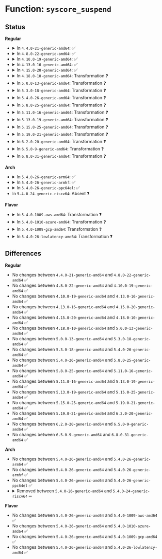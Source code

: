 # Function: <code>syscore_suspend</code>

## Status
<b>Regular</b>
<ul>
<li>
<details>
<summary>In <code>4.4.0-21-generic-amd64</code>: ✅</summary>

```c
int syscore_suspend()
```

```json
{
  "name": "syscore_suspend",
  "collision_type": "Unique Global",
  "inline_type": "No",
  "funcs": [
    {
      "addr": 18446744071584400400,
      "name": "syscore_suspend",
      "external": true,
      "loc": "drivers/base/syscore.c:48",
      "file": "drivers/base/syscore.c",
      "inline": "seen, unknown",
      "caller_inline": [],
      "caller_func": [
        "kernel/power/suspend.c:suspend_devices_and_enter",
        "kernel/power/hibernate.c:hibernation_snapshot",
        "kernel/power/hibernate.c:hibernation_platform_enter",
        "kernel/kexec_core.c:kernel_kexec",
        "drivers/xen/manage.c:xen_suspend"
      ]
    }
  ],
  "symbols": [
    {
      "addr": 18446744071584400400,
      "name": "syscore_suspend",
      "section": ".text",
      "bind": "STB_GLOBAL",
      "size": 544
    }
  ]
}
```
</details>
</li>
<li>
<details>
<summary>In <code>4.8.0-22-generic-amd64</code>: ✅</summary>

```c
int syscore_suspend()
```

```json
{
  "name": "syscore_suspend",
  "collision_type": "Unique Global",
  "inline_type": "No",
  "funcs": [
    {
      "addr": 18446744071584735728,
      "name": "syscore_suspend",
      "external": true,
      "loc": "drivers/base/syscore.c:48",
      "file": "drivers/base/syscore.c",
      "inline": "seen, unknown",
      "caller_inline": [],
      "caller_func": [
        "kernel/power/suspend.c:suspend_devices_and_enter",
        "kernel/power/hibernate.c:hibernation_platform_enter",
        "kernel/power/hibernate.c:hibernation_snapshot",
        "kernel/kexec_core.c:kernel_kexec",
        "drivers/xen/manage.c:xen_suspend"
      ]
    }
  ],
  "symbols": [
    {
      "addr": 18446744071584735728,
      "name": "syscore_suspend",
      "section": ".text",
      "bind": "STB_GLOBAL",
      "size": 548
    }
  ]
}
```
</details>
</li>
<li>
<details>
<summary>In <code>4.10.0-19-generic-amd64</code>: ✅</summary>

```c
int syscore_suspend()
```

```json
{
  "name": "syscore_suspend",
  "collision_type": "Unique Global",
  "inline_type": "No",
  "funcs": [
    {
      "addr": 18446744071584925600,
      "name": "syscore_suspend",
      "external": true,
      "loc": "drivers/base/syscore.c:48",
      "file": "drivers/base/syscore.c",
      "inline": "seen, unknown",
      "caller_inline": [],
      "caller_func": [
        "kernel/power/suspend.c:suspend_devices_and_enter",
        "kernel/power/hibernate.c:hibernation_platform_enter",
        "kernel/power/hibernate.c:hibernation_snapshot",
        "kernel/kexec_core.c:kernel_kexec",
        "drivers/xen/manage.c:xen_suspend"
      ]
    }
  ],
  "symbols": [
    {
      "addr": 18446744071584925600,
      "name": "syscore_suspend",
      "section": ".text",
      "bind": "STB_GLOBAL",
      "size": 548
    }
  ]
}
```
</details>
</li>
<li>
<details>
<summary>In <code>4.13.0-16-generic-amd64</code>: ✅</summary>

```c
int syscore_suspend()
```

```json
{
  "name": "syscore_suspend",
  "collision_type": "Unique Global",
  "inline_type": "No",
  "funcs": [
    {
      "addr": 18446744071585010480,
      "name": "syscore_suspend",
      "external": true,
      "loc": "drivers/base/syscore.c:48",
      "file": "drivers/base/syscore.c",
      "inline": "seen, unknown",
      "caller_inline": [],
      "caller_func": [
        "kernel/power/suspend.c:suspend_devices_and_enter",
        "kernel/power/hibernate.c:hibernation_platform_enter",
        "kernel/power/hibernate.c:hibernation_snapshot",
        "kernel/kexec_core.c:kernel_kexec",
        "drivers/xen/manage.c:xen_suspend"
      ]
    }
  ],
  "symbols": [
    {
      "addr": 18446744071585010480,
      "name": "syscore_suspend",
      "section": ".text",
      "bind": "STB_GLOBAL",
      "size": 501
    }
  ]
}
```
</details>
</li>
<li>
<details>
<summary>In <code>4.15.0-20-generic-amd64</code>: ✅</summary>

```c
int syscore_suspend()
```

```json
{
  "name": "syscore_suspend",
  "collision_type": "Unique Global",
  "inline_type": "No",
  "funcs": [
    {
      "addr": 18446744071585432672,
      "name": "syscore_suspend",
      "external": true,
      "loc": "drivers/base/syscore.c:48",
      "file": "drivers/base/syscore.c",
      "inline": "seen, unknown",
      "caller_inline": [],
      "caller_func": [
        "kernel/power/suspend.c:suspend_devices_and_enter",
        "kernel/power/hibernate.c:hibernation_platform_enter",
        "kernel/power/hibernate.c:hibernation_snapshot",
        "kernel/kexec_core.c:kernel_kexec",
        "drivers/xen/manage.c:xen_suspend"
      ]
    }
  ],
  "symbols": [
    {
      "addr": 18446744071585432672,
      "name": "syscore_suspend",
      "section": ".text",
      "bind": "STB_GLOBAL",
      "size": 513
    }
  ]
}
```
</details>
</li>
<li>
<details>
<summary>In <code>4.18.0-10-generic-amd64</code>: Transformation ❓</summary>

```c
int syscore_suspend()
```

```json
{
  "name": "syscore_suspend",
  "collision_type": "Unique Global",
  "inline_type": "No",
  "funcs": [
    {
      "addr": 0,
      "name": "syscore_suspend",
      "external": true,
      "loc": "drivers/base/syscore.c:47",
      "file": "drivers/base/syscore.c",
      "inline": "seen, unknown",
      "caller_inline": [],
      "caller_func": [
        "kernel/power/suspend.c:suspend_devices_and_enter",
        "kernel/power/hibernate.c:hibernation_platform_enter",
        "kernel/power/hibernate.c:hibernation_snapshot",
        "kernel/kexec_core.c:kernel_kexec",
        "drivers/xen/manage.c:xen_suspend"
      ]
    }
  ],
  "symbols": [
    {
      "addr": 18446744071585676365,
      "name": "syscore_suspend.cold.7",
      "section": ".text",
      "bind": "STB_LOCAL",
      "size": 73
    },
    {
      "addr": 18446744071585675792,
      "name": "syscore_suspend",
      "section": ".text",
      "bind": "STB_GLOBAL",
      "size": 439
    }
  ]
}
```
</details>
</li>
<li>
<details>
<summary>In <code>5.0.0-13-generic-amd64</code>: Transformation ❓</summary>

```c
int syscore_suspend()
```

```json
{
  "name": "syscore_suspend",
  "collision_type": "Unique Global",
  "inline_type": "No",
  "funcs": [
    {
      "addr": 0,
      "name": "syscore_suspend",
      "external": true,
      "loc": "drivers/base/syscore.c:47",
      "file": "drivers/base/syscore.c",
      "inline": "seen, unknown",
      "caller_inline": [],
      "caller_func": [
        "kernel/power/suspend.c:suspend_devices_and_enter",
        "kernel/power/hibernate.c:hibernation_platform_enter",
        "kernel/power/hibernate.c:hibernation_snapshot",
        "kernel/kexec_core.c:kernel_kexec",
        "drivers/xen/manage.c:xen_suspend"
      ]
    }
  ],
  "symbols": [
    {
      "addr": 18446744071585806621,
      "name": "syscore_suspend.cold.8",
      "section": ".text",
      "bind": "STB_LOCAL",
      "size": 73
    },
    {
      "addr": 18446744071585806048,
      "name": "syscore_suspend",
      "section": ".text",
      "bind": "STB_GLOBAL",
      "size": 439
    }
  ]
}
```
</details>
</li>
<li>
<details>
<summary>In <code>5.3.0-18-generic-amd64</code>: Transformation ❓</summary>

```c
int syscore_suspend()
```

```json
{
  "name": "syscore_suspend",
  "collision_type": "Unique Global",
  "inline_type": "No",
  "funcs": [
    {
      "addr": 0,
      "name": "syscore_suspend",
      "external": true,
      "loc": "drivers/base/syscore.c:47",
      "file": "drivers/base/syscore.c",
      "inline": "seen, unknown",
      "caller_inline": [],
      "caller_func": [
        "kernel/power/suspend.c:suspend_enter",
        "kernel/power/hibernate.c:hibernation_platform_enter",
        "kernel/power/hibernate.c:hibernation_snapshot",
        "kernel/kexec_core.c:kernel_kexec",
        "drivers/xen/manage.c:xen_suspend"
      ]
    }
  ],
  "symbols": [
    {
      "addr": 18446744071586039826,
      "name": "syscore_suspend.cold",
      "section": ".text",
      "bind": "STB_LOCAL",
      "size": 73
    },
    {
      "addr": 18446744071586039280,
      "name": "syscore_suspend",
      "section": ".text",
      "bind": "STB_GLOBAL",
      "size": 417
    }
  ]
}
```
</details>
</li>
<li>
<details>
<summary>In <code>5.4.0-26-generic-amd64</code>: Transformation ❓</summary>

```c
int syscore_suspend()
```

```json
{
  "name": "syscore_suspend",
  "collision_type": "Unique Global",
  "inline_type": "No",
  "funcs": [
    {
      "addr": 0,
      "name": "syscore_suspend",
      "external": true,
      "loc": "drivers/base/syscore.c:47",
      "file": "drivers/base/syscore.c",
      "inline": "seen, unknown",
      "caller_inline": [],
      "caller_func": [
        "kernel/power/suspend.c:suspend_enter",
        "kernel/power/hibernate.c:hibernation_platform_enter",
        "kernel/power/hibernate.c:hibernation_snapshot",
        "kernel/kexec_core.c:kernel_kexec",
        "drivers/xen/manage.c:xen_suspend"
      ]
    }
  ],
  "symbols": [
    {
      "addr": 18446744071586187426,
      "name": "syscore_suspend.cold",
      "section": ".text",
      "bind": "STB_LOCAL",
      "size": 73
    },
    {
      "addr": 18446744071586186880,
      "name": "syscore_suspend",
      "section": ".text",
      "bind": "STB_GLOBAL",
      "size": 417
    }
  ]
}
```
</details>
</li>
<li>
<details>
<summary>In <code>5.8.0-25-generic-amd64</code>: Transformation ❓</summary>

```c
int syscore_suspend()
```

```json
{
  "name": "syscore_suspend",
  "collision_type": "Unique Global",
  "inline_type": "No",
  "funcs": [
    {
      "addr": 0,
      "name": "syscore_suspend",
      "external": true,
      "loc": "drivers/base/syscore.c:47",
      "file": "drivers/base/syscore.c",
      "inline": "seen, unknown",
      "caller_inline": [],
      "caller_func": [
        "kernel/power/suspend.c:suspend_enter",
        "kernel/power/hibernate.c:hibernation_platform_enter",
        "kernel/power/hibernate.c:resume_target_kernel",
        "kernel/power/hibernate.c:create_image",
        "kernel/kexec_core.c:kernel_kexec",
        "drivers/xen/manage.c:xen_suspend"
      ]
    }
  ],
  "symbols": [
    {
      "addr": 18446744071586949072,
      "name": "syscore_suspend.cold",
      "section": ".text",
      "bind": "STB_LOCAL",
      "size": 73
    },
    {
      "addr": 18446744071586948192,
      "name": "syscore_suspend",
      "section": ".text",
      "bind": "STB_GLOBAL",
      "size": 417
    }
  ]
}
```
</details>
</li>
<li>
<details>
<summary>In <code>5.11.0-16-generic-amd64</code>: Transformation ❓</summary>

```c
int syscore_suspend()
```

```json
{
  "name": "syscore_suspend",
  "collision_type": "Unique Global",
  "inline_type": "No",
  "funcs": [
    {
      "addr": 0,
      "name": "syscore_suspend",
      "external": true,
      "loc": "drivers/base/syscore.c:47",
      "file": "drivers/base/syscore.c",
      "inline": "seen, unknown",
      "caller_inline": [],
      "caller_func": [
        "kernel/power/suspend.c:suspend_enter",
        "kernel/power/hibernate.c:hibernation_platform_enter",
        "kernel/power/hibernate.c:resume_target_kernel",
        "kernel/power/hibernate.c:create_image",
        "kernel/kexec_core.c:kernel_kexec",
        "drivers/xen/manage.c:xen_suspend"
      ]
    }
  ],
  "symbols": [
    {
      "addr": 18446744071591486532,
      "name": "syscore_suspend.cold",
      "section": ".text",
      "bind": "STB_LOCAL",
      "size": 52
    },
    {
      "addr": 18446744071587033456,
      "name": "syscore_suspend",
      "section": ".text",
      "bind": "STB_GLOBAL",
      "size": 382
    }
  ]
}
```
</details>
</li>
<li>
<details>
<summary>In <code>5.13.0-19-generic-amd64</code>: Transformation ❓</summary>

```c
int syscore_suspend()
```

```json
{
  "name": "syscore_suspend",
  "collision_type": "Unique Global",
  "inline_type": "No",
  "funcs": [
    {
      "addr": 0,
      "name": "syscore_suspend",
      "external": true,
      "loc": "drivers/base/syscore.c:47",
      "file": "drivers/base/syscore.c",
      "inline": "seen, unknown",
      "caller_inline": [],
      "caller_func": [
        "kernel/power/suspend.c:suspend_enter",
        "kernel/power/hibernate.c:hibernation_platform_enter",
        "kernel/power/hibernate.c:hibernation_restore",
        "kernel/power/hibernate.c:create_image",
        "kernel/kexec_core.c:kernel_kexec",
        "drivers/xen/manage.c:xen_suspend"
      ]
    }
  ],
  "symbols": [
    {
      "addr": 18446744071591430212,
      "name": "syscore_suspend.cold",
      "section": ".text",
      "bind": "STB_LOCAL",
      "size": 52
    },
    {
      "addr": 18446744071586917248,
      "name": "syscore_suspend",
      "section": ".text",
      "bind": "STB_GLOBAL",
      "size": 382
    }
  ]
}
```
</details>
</li>
<li>
<details>
<summary>In <code>5.15.0-25-generic-amd64</code>: Transformation ❓</summary>

```c
int syscore_suspend()
```

```json
{
  "name": "syscore_suspend",
  "collision_type": "Unique Global",
  "inline_type": "No",
  "funcs": [
    {
      "addr": 0,
      "name": "syscore_suspend",
      "external": true,
      "loc": "drivers/base/syscore.c:47",
      "file": "drivers/base/syscore.c",
      "inline": "seen, unknown",
      "caller_inline": [],
      "caller_func": [
        "kernel/power/suspend.c:suspend_enter",
        "kernel/power/hibernate.c:hibernation_platform_enter",
        "kernel/power/hibernate.c:hibernation_restore",
        "kernel/power/hibernate.c:create_image",
        "kernel/kexec_core.c:kernel_kexec",
        "drivers/xen/manage.c:xen_suspend"
      ]
    }
  ],
  "symbols": [
    {
      "addr": 18446744071592489243,
      "name": "syscore_suspend.cold",
      "section": ".text",
      "bind": "STB_LOCAL",
      "size": 93
    },
    {
      "addr": 18446744071587479584,
      "name": "syscore_suspend",
      "section": ".text",
      "bind": "STB_GLOBAL",
      "size": 406
    }
  ]
}
```
</details>
</li>
<li>
<details>
<summary>In <code>5.19.0-21-generic-amd64</code>: Transformation ❓</summary>

```c
int syscore_suspend()
```

```json
{
  "name": "syscore_suspend",
  "collision_type": "Unique Global",
  "inline_type": "No",
  "funcs": [
    {
      "addr": 0,
      "name": "syscore_suspend",
      "external": true,
      "loc": "drivers/base/syscore.c:47",
      "file": "drivers/base/syscore.c",
      "inline": "seen, unknown",
      "caller_inline": [],
      "caller_func": [
        "kernel/power/suspend.c:suspend_enter",
        "kernel/power/hibernate.c:hibernation_platform_enter",
        "kernel/power/hibernate.c:resume_target_kernel",
        "kernel/power/hibernate.c:create_image",
        "kernel/kexec_core.c:kernel_kexec",
        "drivers/xen/manage.c:xen_suspend"
      ]
    }
  ],
  "symbols": [
    {
      "addr": 18446744071594358850,
      "name": "syscore_suspend.cold",
      "section": ".text",
      "bind": "STB_LOCAL",
      "size": 179
    },
    {
      "addr": 18446744071588800896,
      "name": "syscore_suspend",
      "section": ".text",
      "bind": "STB_GLOBAL",
      "size": 533
    }
  ]
}
```
</details>
</li>
<li>
<details>
<summary>In <code>6.2.0-20-generic-amd64</code>: Transformation ❓</summary>

```c
int syscore_suspend()
```

```json
{
  "name": "syscore_suspend",
  "collision_type": "Unique Global",
  "inline_type": "No",
  "funcs": [
    {
      "addr": 0,
      "name": "syscore_suspend",
      "external": true,
      "loc": "drivers/base/syscore.c:47",
      "file": "drivers/base/syscore.c",
      "inline": "seen, unknown",
      "caller_inline": [],
      "caller_func": [
        "kernel/power/suspend.c:suspend_enter",
        "kernel/power/hibernate.c:hibernation_platform_enter",
        "kernel/power/hibernate.c:resume_target_kernel",
        "kernel/power/hibernate.c:create_image",
        "kernel/kexec_core.c:kernel_kexec",
        "drivers/xen/manage.c:xen_suspend"
      ]
    }
  ],
  "symbols": [
    {
      "addr": 18446744071596246644,
      "name": "syscore_suspend.cold",
      "section": ".text",
      "bind": "STB_LOCAL",
      "size": 86
    },
    {
      "addr": 18446744071590297472,
      "name": "syscore_suspend",
      "section": ".text",
      "bind": "STB_GLOBAL",
      "size": 689
    }
  ]
}
```
</details>
</li>
<li>
<details>
<summary>In <code>6.5.0-9-generic-amd64</code>: Transformation ❓</summary>

```c
int syscore_suspend()
```

```json
{
  "name": "syscore_suspend",
  "collision_type": "Unique Global",
  "inline_type": "No",
  "funcs": [
    {
      "addr": 0,
      "name": "syscore_suspend",
      "external": true,
      "loc": "drivers/base/syscore.c:47",
      "file": "drivers/base/syscore.c",
      "inline": "seen, unknown",
      "caller_inline": [],
      "caller_func": [
        "kernel/power/suspend.c:suspend_enter",
        "kernel/power/hibernate.c:hibernation_platform_enter",
        "kernel/power/hibernate.c:resume_target_kernel",
        "kernel/power/hibernate.c:create_image",
        "kernel/kexec_core.c:kernel_kexec",
        "drivers/xen/manage.c:xen_suspend"
      ]
    }
  ],
  "symbols": [
    {
      "addr": 18446744071596775053,
      "name": "syscore_suspend.cold",
      "section": ".text",
      "bind": "STB_LOCAL",
      "size": 41
    },
    {
      "addr": 18446744071590617504,
      "name": "syscore_suspend",
      "section": ".text",
      "bind": "STB_GLOBAL",
      "size": 649
    }
  ]
}
```
</details>
</li>
<li>
<details>
<summary>In <code>6.8.0-31-generic-amd64</code>: Transformation ❓</summary>

```c
int syscore_suspend()
```

```json
{
  "name": "syscore_suspend",
  "collision_type": "Unique Global",
  "inline_type": "No",
  "funcs": [
    {
      "addr": 0,
      "name": "syscore_suspend",
      "external": true,
      "loc": "drivers/base/syscore.c:47",
      "file": "drivers/base/syscore.c",
      "inline": "seen, unknown",
      "caller_inline": [],
      "caller_func": [
        "kernel/power/suspend.c:suspend_enter",
        "kernel/power/hibernate.c:hibernation_platform_enter",
        "kernel/power/hibernate.c:resume_target_kernel",
        "kernel/power/hibernate.c:create_image",
        "kernel/kexec_core.c:kernel_kexec",
        "drivers/xen/manage.c:xen_suspend"
      ]
    }
  ],
  "symbols": [
    {
      "addr": 18446744071597684304,
      "name": "syscore_suspend.cold",
      "section": ".text",
      "bind": "STB_LOCAL",
      "size": 41
    },
    {
      "addr": 18446744071590976608,
      "name": "syscore_suspend",
      "section": ".text",
      "bind": "STB_GLOBAL",
      "size": 649
    }
  ]
}
```
</details>
</li>
</ul>
<b>Arch</b>
<ul>
<li>
<details>
<summary>In <code>5.4.0-26-generic-arm64</code>: ✅</summary>

```c
int syscore_suspend()
```

```json
{
  "name": "syscore_suspend",
  "collision_type": "Unique Global",
  "inline_type": "No",
  "funcs": [
    {
      "addr": 18446603336498985432,
      "name": "syscore_suspend",
      "external": true,
      "loc": "drivers/base/syscore.c:47",
      "file": "drivers/base/syscore.c",
      "inline": "seen, unknown",
      "caller_inline": [],
      "caller_func": [
        "kernel/power/suspend.c:suspend_enter"
      ]
    }
  ],
  "symbols": [
    {
      "addr": 18446603336498985432,
      "name": "syscore_suspend",
      "section": ".text",
      "bind": "STB_GLOBAL",
      "size": 644
    }
  ]
}
```
</details>
</li>
<li>
<details>
<summary>In <code>5.4.0-26-generic-armhf</code>: ✅</summary>

```c
int syscore_suspend()
```

```json
{
  "name": "syscore_suspend",
  "collision_type": "Unique Global",
  "inline_type": "No",
  "funcs": [
    {
      "addr": 3231554064,
      "name": "syscore_suspend",
      "external": true,
      "loc": "drivers/base/syscore.c:47",
      "file": "drivers/base/syscore.c",
      "inline": "seen, unknown",
      "caller_inline": [],
      "caller_func": [
        "kernel/power/suspend.c:suspend_devices_and_enter",
        "kernel/power/hibernate.c:hibernation_platform_enter",
        "kernel/power/hibernate.c:hibernation_snapshot"
      ]
    }
  ],
  "symbols": [
    {
      "addr": 3231554064,
      "name": "syscore_suspend",
      "section": ".text",
      "bind": "STB_GLOBAL",
      "size": 716
    }
  ]
}
```
</details>
</li>
<li>
<details>
<summary>In <code>5.4.0-26-generic-ppc64el</code>: ✅</summary>

```c
int syscore_suspend()
```

```json
{
  "name": "syscore_suspend",
  "collision_type": "Unique Global",
  "inline_type": "No",
  "funcs": [
    {
      "addr": 13835058055292137824,
      "name": "syscore_suspend",
      "external": true,
      "loc": "drivers/base/syscore.c:47",
      "file": "drivers/base/syscore.c",
      "inline": "seen, unknown",
      "caller_inline": [],
      "caller_func": [
        "kernel/power/suspend.c:suspend_devices_and_enter"
      ]
    }
  ],
  "symbols": [
    {
      "addr": 13835058055292137824,
      "name": "syscore_suspend",
      "section": ".text",
      "bind": "STB_GLOBAL",
      "size": 824
    }
  ]
}
```
</details>
</li>
<li>
In <code>5.4.0-24-generic-riscv64</code>: Absent ❓
</li>
</ul>
<b>Flavor</b>
<ul>
<li>
<details>
<summary>In <code>5.4.0-1009-aws-amd64</code>: Transformation ❓</summary>

```c
int syscore_suspend()
```

```json
{
  "name": "syscore_suspend",
  "collision_type": "Unique Global",
  "inline_type": "No",
  "funcs": [
    {
      "addr": 0,
      "name": "syscore_suspend",
      "external": true,
      "loc": "drivers/base/syscore.c:47",
      "file": "drivers/base/syscore.c",
      "inline": "seen, unknown",
      "caller_inline": [],
      "caller_func": [
        "kernel/power/hibernate.c:hibernation_platform_enter",
        "kernel/power/hibernate.c:hibernation_snapshot",
        "kernel/kexec_core.c:kernel_kexec",
        "drivers/xen/manage.c:xen_suspend"
      ]
    }
  ],
  "symbols": [
    {
      "addr": 18446744071585947794,
      "name": "syscore_suspend.cold",
      "section": ".text",
      "bind": "STB_LOCAL",
      "size": 73
    },
    {
      "addr": 18446744071585947248,
      "name": "syscore_suspend",
      "section": ".text",
      "bind": "STB_GLOBAL",
      "size": 417
    }
  ]
}
```
</details>
</li>
<li>
<details>
<summary>In <code>5.4.0-1010-azure-amd64</code>: Transformation ❓</summary>

```c
int syscore_suspend()
```

```json
{
  "name": "syscore_suspend",
  "collision_type": "Unique Global",
  "inline_type": "No",
  "funcs": [
    {
      "addr": 0,
      "name": "syscore_suspend",
      "external": true,
      "loc": "drivers/base/syscore.c:47",
      "file": "drivers/base/syscore.c",
      "inline": "seen, unknown",
      "caller_inline": [],
      "caller_func": [
        "kernel/power/suspend.c:suspend_devices_and_enter",
        "kernel/power/hibernate.c:hibernation_platform_enter",
        "kernel/power/hibernate.c:hibernation_snapshot",
        "kernel/kexec_core.c:kernel_kexec"
      ]
    }
  ],
  "symbols": [
    {
      "addr": 18446744071585796850,
      "name": "syscore_suspend.cold",
      "section": ".text",
      "bind": "STB_LOCAL",
      "size": 73
    },
    {
      "addr": 18446744071585796320,
      "name": "syscore_suspend",
      "section": ".text",
      "bind": "STB_GLOBAL",
      "size": 407
    }
  ]
}
```
</details>
</li>
<li>
<details>
<summary>In <code>5.4.0-1009-gcp-amd64</code>: Transformation ❓</summary>

```c
int syscore_suspend()
```

```json
{
  "name": "syscore_suspend",
  "collision_type": "Unique Global",
  "inline_type": "No",
  "funcs": [
    {
      "addr": 0,
      "name": "syscore_suspend",
      "external": true,
      "loc": "drivers/base/syscore.c:47",
      "file": "drivers/base/syscore.c",
      "inline": "seen, unknown",
      "caller_inline": [],
      "caller_func": [
        "kernel/power/suspend.c:suspend_enter",
        "kernel/power/hibernate.c:hibernation_platform_enter",
        "kernel/power/hibernate.c:hibernation_snapshot",
        "kernel/kexec_core.c:kernel_kexec",
        "drivers/xen/manage.c:xen_suspend"
      ]
    }
  ],
  "symbols": [
    {
      "addr": 18446744071586137442,
      "name": "syscore_suspend.cold",
      "section": ".text",
      "bind": "STB_LOCAL",
      "size": 73
    },
    {
      "addr": 18446744071586136896,
      "name": "syscore_suspend",
      "section": ".text",
      "bind": "STB_GLOBAL",
      "size": 417
    }
  ]
}
```
</details>
</li>
<li>
<details>
<summary>In <code>5.4.0-26-lowlatency-amd64</code>: Transformation ❓</summary>

```c
int syscore_suspend()
```

```json
{
  "name": "syscore_suspend",
  "collision_type": "Unique Global",
  "inline_type": "No",
  "funcs": [
    {
      "addr": 0,
      "name": "syscore_suspend",
      "external": true,
      "loc": "drivers/base/syscore.c:47",
      "file": "drivers/base/syscore.c",
      "inline": "seen, unknown",
      "caller_inline": [],
      "caller_func": [
        "kernel/power/suspend.c:suspend_enter",
        "kernel/power/hibernate.c:hibernation_platform_enter",
        "kernel/power/hibernate.c:hibernation_snapshot",
        "kernel/kexec_core.c:kernel_kexec",
        "drivers/xen/manage.c:xen_suspend"
      ]
    }
  ],
  "symbols": [
    {
      "addr": 18446744071586246130,
      "name": "syscore_suspend.cold",
      "section": ".text",
      "bind": "STB_LOCAL",
      "size": 73
    },
    {
      "addr": 18446744071586245536,
      "name": "syscore_suspend",
      "section": ".text",
      "bind": "STB_GLOBAL",
      "size": 465
    }
  ]
}
```
</details>
</li>
</ul>

## Differences
<b>Regular</b>
<ul>
<li>
No changes between <code>4.4.0-21-generic-amd64</code> and <code>4.8.0-22-generic-amd64</code> ✅
</li>
<li>
No changes between <code>4.8.0-22-generic-amd64</code> and <code>4.10.0-19-generic-amd64</code> ✅
</li>
<li>
No changes between <code>4.10.0-19-generic-amd64</code> and <code>4.13.0-16-generic-amd64</code> ✅
</li>
<li>
No changes between <code>4.13.0-16-generic-amd64</code> and <code>4.15.0-20-generic-amd64</code> ✅
</li>
<li>
No changes between <code>4.15.0-20-generic-amd64</code> and <code>4.18.0-10-generic-amd64</code> ✅
</li>
<li>
No changes between <code>4.18.0-10-generic-amd64</code> and <code>5.0.0-13-generic-amd64</code> ✅
</li>
<li>
No changes between <code>5.0.0-13-generic-amd64</code> and <code>5.3.0-18-generic-amd64</code> ✅
</li>
<li>
No changes between <code>5.3.0-18-generic-amd64</code> and <code>5.4.0-26-generic-amd64</code> ✅
</li>
<li>
No changes between <code>5.4.0-26-generic-amd64</code> and <code>5.8.0-25-generic-amd64</code> ✅
</li>
<li>
No changes between <code>5.8.0-25-generic-amd64</code> and <code>5.11.0-16-generic-amd64</code> ✅
</li>
<li>
No changes between <code>5.11.0-16-generic-amd64</code> and <code>5.13.0-19-generic-amd64</code> ✅
</li>
<li>
No changes between <code>5.13.0-19-generic-amd64</code> and <code>5.15.0-25-generic-amd64</code> ✅
</li>
<li>
No changes between <code>5.15.0-25-generic-amd64</code> and <code>5.19.0-21-generic-amd64</code> ✅
</li>
<li>
No changes between <code>5.19.0-21-generic-amd64</code> and <code>6.2.0-20-generic-amd64</code> ✅
</li>
<li>
No changes between <code>6.2.0-20-generic-amd64</code> and <code>6.5.0-9-generic-amd64</code> ✅
</li>
<li>
No changes between <code>6.5.0-9-generic-amd64</code> and <code>6.8.0-31-generic-amd64</code> ✅
</li>
</ul>
<b>Arch</b>
<ul>
<li>
No changes between <code>5.4.0-26-generic-amd64</code> and <code>5.4.0-26-generic-arm64</code> ✅
</li>
<li>
No changes between <code>5.4.0-26-generic-amd64</code> and <code>5.4.0-26-generic-armhf</code> ✅
</li>
<li>
No changes between <code>5.4.0-26-generic-amd64</code> and <code>5.4.0-26-generic-ppc64el</code> ✅
</li>
<li>
<details>
<summary>Removed between <code>5.4.0-26-generic-amd64</code> and <code>5.4.0-24-generic-riscv64</code> ➖</summary>

```c
int syscore_suspend()
```
</details>
</li>
</ul>
<b>Flavor</b>
<ul>
<li>
No changes between <code>5.4.0-26-generic-amd64</code> and <code>5.4.0-1009-aws-amd64</code> ✅
</li>
<li>
No changes between <code>5.4.0-26-generic-amd64</code> and <code>5.4.0-1010-azure-amd64</code> ✅
</li>
<li>
No changes between <code>5.4.0-26-generic-amd64</code> and <code>5.4.0-1009-gcp-amd64</code> ✅
</li>
<li>
No changes between <code>5.4.0-26-generic-amd64</code> and <code>5.4.0-26-lowlatency-amd64</code> ✅
</li>
</ul>
